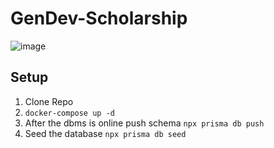 # GenDev-Scholarship
![image](https://user-images.githubusercontent.com/33132009/202933210-72125c37-acb7-4d9d-95f6-ca45e0c2cd78.png)

## Setup
1. Clone Repo
2. `docker-compose up -d`
3. After the dbms is online push schema `npx prisma db push`
4. Seed the database `npx prisma db seed`
